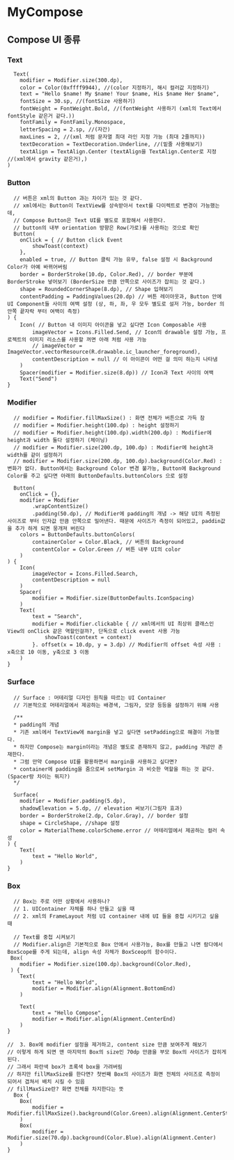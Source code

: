 # MyCompose
## Compose UI 종류
### Text
      Text(
        modifier = Modifier.size(300.dp),
        color = Color(0xffff9944), //(color 지정하기, 해시 컬러값 지정하기)
        text = "Hello $name! My $name! Your $name, His $name Her $name",
        fontSize = 30.sp, //(fontSize 사용하기)
        fontWeight = FontWeight.Bold, //(fontWeight 사용하기 (xml의 Text에서 fontStyle 같은거 같다.))
        fontFamily = FontFamily.Monospace,
        letterSpacing = 2.sp, //(자간)
        maxLines = 2, //(xml 처럼 문자열 최대 라인 지정 가능 (최대 2줄까지))
        textDecoration = TextDecoration.Underline, //(밑줄 사용해보기)
        textAlign = TextAlign.Center (textAlign을 TextAlign.Center로 지정 //(xml에서 gravity 같은거),)
    )

### Button
      // 버튼은 xml의 Button 과는 차이가 있는 것 같다.
      // xml에서는 Button이 TextView를 상속받아서 text를 다이렉트로 변경이 가능했는데,
      // Compose Button은 Text UI를 별도로 포함해서 사용한다.
      // button의 내부 orientation 방향은 Row(가로)를 사용하는 것으로 확인
      Button(
        onClick = { // Button click Event
            showToast(context)
        },
        enabled = true, // Button 클릭 가능 유무, false 설정 시 Background Color가 아예 바뀌어버림
        border = BorderStroke(10.dp, Color.Red), // border 부분에 BorderStroke 넣어보기 (BorderSize 만큼 안쪽으로 사이즈가 잡히는 것 같다.)
        shape = RoundedCornerShape(8.dp), // Shape 입혀보기
        contentPadding = PaddingValues(20.dp) // 버튼 레이아웃과, Button 안에 UI Component들 사이의 여백 설정 (상, 하, 좌, 우 모두 별도로 설저 가능, border 의 안쪽 끝자락 부터 여백이 측정)
    ) {
        Icon( // Button 내 이미지 아이콘을 넣고 싶다면 Icon Composable 사용
            imageVector = Icons.Filled.Send, // Icon의 drawable 설정 가능, 프로젝트의 이미지 리소스를 사용할 꺼면 아래 처럼 사용 가능
            // imageVector = ImageVector.vectorResource(R.drawable.ic_launcher_foreground),
            contentDescription = null // 이 아이콘이 어떤 걸 의미 하는지 나타냄
        )
        Spacer(modifier = Modifier.size(8.dp)) // Icon과 Text 사이의 여백
        Text("Send")
    }

### Modifier
      // modifier = Modifier.fillMaxSize() : 화면 전체가 버튼으로 가득 참
      // modifier = Modifier.height(100.dp) : height 설정하기
      // modifier = Modifier.height(100.dp).width(200.dp) : Modifier에 height과 width 둘다 설정하기 (체이닝)
      // modifier = Modifier.size(200.dp, 100.dp) : Modifier에 height과 width를 같이 설정하기
      // modifier = Modifier.size(200.dp, 100.dp).background(Color.Red) : 변화가 없다. Button에서는 Background Color 변경 불가능, Button에 Background Color를 주고 싶다면 아래의 ButtonDefaults.buttonColors 으로 설정
      
      Button(
        onClick = {},
        modifier = Modifier
            .wrapContentSize()
            .padding(50.dp), // Modifier에 padding의 개념 -> 해당 UI의 측정된 사이즈로 부터 인자값 만큼 안쪽으로 밀어낸다. 때문에 사이즈가 측정이 되어있고, paddin값을 추가 하게 되면 뭉개져 버린다
        colors = ButtonDefaults.buttonColors(
            containerColor = Color.Black, // 버튼의 Background
            contentColor = Color.Green // 버튼 내부 UI의 color
        )
    ) {
        Icon(
            imageVector = Icons.Filled.Search,
            contentDescription = null
        )
        Spacer(
            modifier = Modifier.size(ButtonDefaults.IconSpacing)
        )
        Text(
            text = "Search",
            modifier = Modifier.clickable { // xml에서의 UI 최상위 클래스인 View의 onClick 같은 역할인걸까?, 단독으로 click event 사용 가능
                showToast(context = context)
            }. offset(x = 10.dp, y = 3.dp) // Modifier의 offset 속성 사용 : x축으로 10 이동, y축으로 3 이동
        )
    }

### Surface
      // Surface : 머테리얼 디자인 원칙을 따르는 UI Container
      // 기본적으로 머테리얼에서 제공하는 배경색, 그림자, 모양 등등을 설정하기 위해 사용

      /**
      * padding의 개념
      * 기존 xml에서 TextView에 margin을 넣고 싶다면 setPadding으로 해결이 가능했다.
      * 하지만 Compose는 margin이라는 개념은 별도로 존재하지 않고, padding 개념만 존재한다.
      * 그럼 만약 Compose UI를 활용하면서 margin을 사용하고 싶다면?
      * container에 padding을 줌으로써 setMargin 과 비슷한 역할을 하는 것 같다. (Spacer랑 차이는 뭐지?)
      */
      
      Surface(
        modifier = Modifier.padding(5.dp),
        shadowElevation = 5.dp, // elevation 써보기(그림자 효과)
        border = BorderStroke(2.dp, Color.Gray), // border 설정
        shape = CircleShape, //shape 설정
        color = MaterialTheme.colorScheme.error // 머테리얼에서 제공하는 컬러 속성
    ) {
        Text(
            text = "Hello World",
        )
    }

### Box
      // Box는 주로 어떤 상황에서 사용하나?
      // 1. UIContainer 자체를 하나 만들고 싶을 때
      // 2. xml의 FrameLayout 처럼 UI container 내에 UI 들을 중첩 시키기고 싶을 때

      // Text를 중첩 시켜보기
      // Modifier.align은 기본적으로 Box 안에서 사용가능, Box를 만들고 나면 람다에서 BoxScope를 주게 되는데, align 속성 자체가 BoxSceop의 함수이다.
     Box(
        modifier = Modifier.size(100.dp).background(Color.Red),
     ) {
        Text(
            text = "Hello World",
            modifier = Modifier.align(Alignment.BottomEnd)
        )

        Text(
            text = "Hello Compose",
            modifier = Modifier.align(Alignment.CenterEnd)
        )
    }

    //  3. Box에 modifier 설정을 제거하고, content size 만큼 보여주게 해보기
    // 이렇게 하게 되면 맨 마지막의 Box의 size인 70dp 만큼을 부모 Box의 사이즈가 잡히게된다.
    // 그래서 파란색 box가 초록색 box을 가려버림
    // 하지만 fillMaxSize를 한다면? 첫번째 Box의 사이즈가 화면 전체의 사이즈로 측정이 되어서 겹쳐서 배치 시킬 수 있음
    // fillMaxSize란? 화면 전체를 차지한다는 뜻
      Box {
        Box(
            modifier = Modifier.fillMaxSize().background(Color.Green).align(Alignment.CenterStart)
        )
        Box(
            modifier = Modifier.size(70.dp).background(Color.Blue).align(Alignment.Center)
        )
    }
